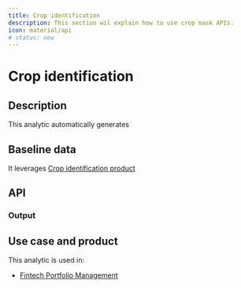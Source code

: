 ```yaml
---
title: Crop identification
description: This section wil explain how to use crop mask APIs. 
icon: material/api
# status: new
---
```


# Crop identification

## Description

This analytic automatically generates 

## Baseline data

It leverages [Crop identification product](../../Cropid/crop_identification_overviewPage/)

## API 

<swagger-ui src="https://api.geosys-na.net/cropmasks/v1/swagger/v1/swagger.json"/>



### Output



## Use case and product

This analytic is used in:

- [Fintech Portfolio Management](../../Portfolio/portfolio_product_site_draft/)
    
